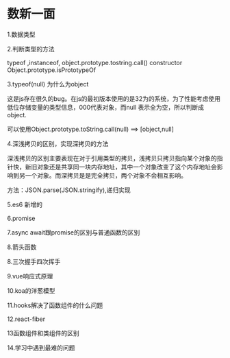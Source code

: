 # 数新一面

1.数据类型

2.判断类型的方法

typeof    ,instanceof,   object.prototype.tostring.call()  constructor  Object.prototype.isPrototypeOf

3.typeof(null) 为什么为object

这是js存在很久的bug。在js的最初版本使用的是32为的系统，为了性能考虑使用低位存储变量的类型信息，000代表对象，而null 表示全为空，所以判断成object.

可以使用Object.prototype.toString.call(null)   ==> [object,null]

4.深浅拷贝的区别，实现深拷贝的方法

深浅拷贝的区别主要表现在对于引用类型的拷贝，浅拷贝只拷贝指向某个对象的指针快，新旧对象还是共享同一块内存地址，其中一个对象改变了这个内存地址会影响到另一个对象。而深拷贝是是完全拷贝，两个对象不会相互影响。

方法：JSON.parse(JSON.stringify),递归实现

5.es6 新增的

6.promise

7.async  await跟promise的区别与普通函数的区别

8.箭头函数

8.三次握手四次挥手

9.vue响应式原理

10.koa的洋葱模型

11.hooks解决了函数组件的什么问题

12.react-fiber

13函数组件和类组件的区别

14.学习中遇到最难的问题

